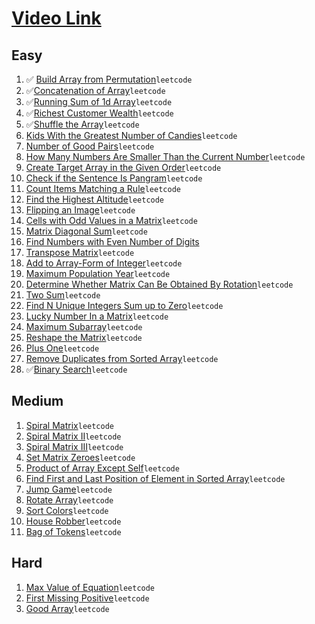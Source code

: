 # [Video Link](https://youtu.be/n60Dn0UsbEk)


## Easy
1. :white_check_mark: [Build Array from Permutation](https://leetcode.com/problems/build-array-from-permutation/)`leetcode`
2. :white_check_mark:[Concatenation of Array](https://leetcode.com/problems/concatenation-of-array/)`leetcode`
3. :white_check_mark:[Running Sum of 1d Array](https://leetcode.com/problems/running-sum-of-1d-array/)`leetcode`
4. :white_check_mark:[Richest Customer Wealth](https://leetcode.com/problems/richest-customer-wealth/)`leetcode`
5. :white_check_mark:[Shuffle the Array](https://leetcode.com/problems/shuffle-the-array/)`leetcode`
6. [Kids With the Greatest Number of Candies](https://leetcode.com/problems/kids-with-the-greatest-number-of-candies/)`leetcode`
7. [Number of Good Pairs](https://leetcode.com/problems/number-of-good-pairs/)`leetcode`
8. [How Many Numbers Are Smaller Than the Current Number](https://leetcode.com/problems/how-many-numbers-are-smaller-than-the-current-number/)`leetcode`
9. [Create Target Array in the Given Order](https://leetcode.com/problems/create-target-array-in-the-given-order/)`leetcode`
10. [Check if the Sentence Is Pangram](https://leetcode.com/problems/check-if-the-sentence-is-pangram/)`leetcode`
11. [Count Items Matching a Rule](https://leetcode.com/problems/count-items-matching-a-rule/)`leetcode`
12. [Find the Highest Altitude](https://leetcode.com/problems/find-the-highest-altitude/)`leetcode`
13. [Flipping an Image](https://leetcode.com/problems/flipping-an-image/)`leetcode`
14. [Cells with Odd Values in a Matrix](https://leetcode.com/problems/cells-with-odd-values-in-a-matrix/)`leetcode`
15. [Matrix Diagonal Sum](https://leetcode.com/problems/matrix-diagonal-sum/)`leetcode`
16. [Find Numbers with Even Number of Digits](https://leetcode.com/problems/find-numbers-with-even-number-of-digits/)
17. [Transpose Matrix](https://leetcode.com/problems/transpose-matrix/)`leetcode`
18. [Add to Array-Form of Integer](https://leetcode.com/problems/add-to-array-form-of-integer/)`leetcode`
19. [Maximum Population Year](https://leetcode.com/problems/maximum-population-year/)`leetcode`
20. [Determine Whether Matrix Can Be Obtained By Rotation](https://leetcode.com/problems/determine-whether-matrix-can-be-obtained-by-rotation/)`leetcode`
21. [Two Sum](https://leetcode.com/problems/two-sum/)`leetcode`
22. [Find N Unique Integers Sum up to Zero](https://leetcode.com/problems/find-n-unique-integers-sum-up-to-zero/)`leetcode`
23. [Lucky Number In a Matrix](https://leetcode.com/problems/lucky-numbers-in-a-matrix/)`leetcode`
24. [Maximum Subarray](https://leetcode.com/problems/maximum-subarray/)`leetcode`
25. [Reshape the Matrix](https://leetcode.com/problems/reshape-the-matrix/)`leetcode`
26. [Plus One](https://leetcode.com/problems/plus-one/)`leetcode`
27. [Remove Duplicates from Sorted Array](https://leetcode.com/problems/remove-duplicates-from-sorted-array/)`leetcode`
28. :white_check_mark:[Binary Search](https://leetcode.com/problems/binary-search/)`leetcode`

## Medium
1. [Spiral Matrix](https://leetcode.com/problems/spiral-matrix/)`leetcode`
2. [Spiral Matrix II](https://leetcode.com/problems/spiral-matrix-ii/)`leetcode`
3. [Spiral Matrix III](https://leetcode.com/problems/spiral-matrix-iii/)`leetcode`
4. [Set Matrix Zeroes](https://leetcode.com/problems/set-matrix-zeroes/)`leetcode`
5. [Product of Array Except Self](https://leetcode.com/problems/product-of-array-except-self/)`leetcode`
6. [Find First and Last Position of Element in Sorted Array](https://leetcode.com/problems/find-first-and-last-position-of-element-in-sorted-array/)`leetcode`
7. [Jump Game](https://leetcode.com/problems/jump-game/)`leetcode`
8. [Rotate Array](https://leetcode.com/problems/rotate-array/)`leetcode`
9. [Sort Colors](https://leetcode.com/problems/sort-colors/)`leetcode`
10. [House Robber](https://leetcode.com/problems/house-robber/)`leetcode`
11. [Bag of Tokens](https://leetcode.com/problems/bag-of-tokens/)`leetcode`

## Hard
1. [Max Value of Equation](https://leetcode.com/problems/max-value-of-equation/)`leetcode`
2. [First Missing Positive](https://leetcode.com/problems/first-missing-positive/)`leetcode`
3. [Good Array](https://leetcode.com/problems/check-if-it-is-a-good-array/)`leetcode`
